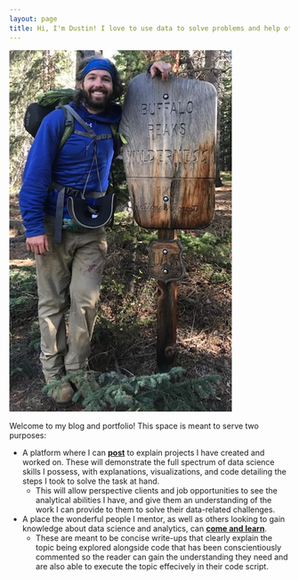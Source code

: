 ```yaml
---
layout: page
title: Hi, I'm Dustin! I love to use data to solve problems and help others better understand the world around them.
---
```


<!---<div style="text-align:left" markdown="1">

![Photo of Dustin Wicker](/assets/img/dustin_wicker.jpg "Dustin Wicker") 

</div> --->

<p>
  <img src="/assets/img/dustin_wicker.jpg" alt="" class="align-left">
</p>
       

Welcome to my blog and portfolio! This space is meant to serve two purposes:  
* A platform where I can **[post](https://dustinwicker.github.io/menu/posts.html)** to explain projects I have created and worked on. These will demonstrate the full spectrum of data science skills I possess, with explanations, visualizations, and code detailing the steps I took to solve the task at hand.
   * This will allow perspective clients and job opportunities to see the analytical abilities I have, and give them an understanding of the work I can provide to them to solve their data-related challenges.
* A place the wonderful people I mentor, as well as others looking to gain knowledge about data science and analytics, can **[come and learn](https://dustinwicker.github.io/menu/teaching_resources.html)**.
   * These are meant to be concise write-ups that clearly explain the topic being explored alongside code that has been conscientiously commented so the reader can gain the understanding they need and are also able to execute the topic effecively in their code script.
